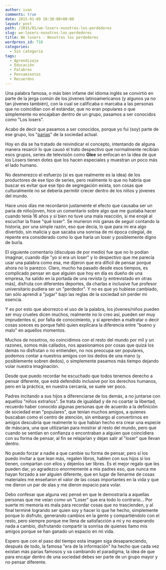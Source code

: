 ```yaml
---
author: ivan
comments: true
date: 2015-01-09 18:30:00+00:00
layout: post
path: /2015/01/we-losers-nosotros-los-perdedores
slug: we-losers-nosotros-los-perdedores
title: We losers - Nosotros los perdedores
wordpress_id: 718
categories:
  - Sin categoría
tags:
  - Aprendizaje
  - Educación
  - Palabras
  - Pensamientos
  - Recuerdos
---
```


Una palabra famosa, o más bien infame del idioma inglés se convirtió en parte de la jerga común de los jóvenes latinoamericanos (y algunos ya no tan jóvenes también), con la cual se calificaba o marcaba a las personas que no coincidían con el estándar, que no eran populares o que simplemente no encajaban dentro de un grupo, pasamos a ser conocidos como "Los losers".

Acabo de decir que pasamos a ser conocidos, porque yo fui (soy) parte de ese grupo, los "[parias](http://lema.rae.es/drae/?val=paria)" de la sociedad actual.

Hoy en día se ha tratado de reivindicar el concepto, intentando de alguna manera resarcir lo que causó el trato despectivo que normalmente recibían esos grupos, series de televisión como **Glee** se enfocan en la idea de que los Losers tienen dotes que los hacen especiales y muestran un poco más el lado humano.

No desmerezco el esfuerzo (si es que realmente es la idea) de los productores de ese tipo de series, pero realmente lo que no habría que buscar es evitar que ese tipo de segregación exista, son cosas que culturalmente no se debería permitir crecer dentro de los niños y jóvenes del mundo.

Hace unos días me recordaron justamente el efecto que causaba ser un paria de niño/joven, hice un comentario sobre algo que me gustaba hacer cuando tenía 16 años y si bien no tuve una mala reacción, si me enojé al escuchar la frase "qué loser". Se murieron mis ganas de seguir contando la historia, por una simple razón, eso que decía, lo que para mi era algo divertido, sin malicia y que sacaba una sonrisa de mi época colegial, de repente era considerado como lo que haría un loser y posiblemente digno de burla.

El siguiente comentario (disculpas de por medio) fue que no lo podían imaginar, cuando dije "yo sí era un loser" y lo despectivo que me parecía usar una palabra como esa, me dijeron que era difícil de pensar porque ahora no lo parezco. Claro, mucho ha pasado desde esos tiempos, es complicado pensar en que alguien que hoy en día es dueño de una empresa, ha salido en la portada de una revista (y entrevistado en otras más), disfruta con diferentes deportes, da charlas e inclusive fue profesor universitario pudiera ser un "perdedor". Y no es que yo hubiese cambiado, tan sólo aprendí a "jugar" bajo las reglas de la sociedad sin perder mi esencia.

Y es por esto que aborrezco el uso de la palabra, los jóvenes/niños pueden ser muy crueles dicen muchos, realmente no lo creo así, pueden ser muy imprudentes sí, por falta de conocimiento, y si aprenden a maltratar o decir cosas soeces es porque faltó quien explicara la diferencia entre "bueno y malo" en aquellos momentos.

Muchos de nosotros, no coincidimos con el resto del mundo por mil y un razones, somos más callados, nos apasionamos por cosas que quizá los demás no disfrutan o no entienden, no nos preocupa ser populares, podemos contar a nuestros amigos con los dedos de una mano (y posiblemente sobren dedos), o simplemente pasamos más tiempo dejando volar nuestra imaginación.

Desde que puedo recordar he escuchado que todos tenemos derecho a pensar diferente, que está defendido inclusive por los derechos humanos, pero en la práctica, en nuestra cercanía, se suele ver poco.

Padres incitando a sus hijos a diferenciarse de los demás, a no juntarse con aquellos "niños extraños". Se trata de igualdad y de no coartar la libertad, recuerdo haber conocido algunas personas que de acuerdo a la definición de sociedad eran "populares", que tenían muchos amigos, a quienes buscaban como el centro de atención, sin embargo al convertirnos en amigos descubría que realmente lo que habían hecho era crear una especie de máscara, una que utilizarían para mostrar al resto del mundo, pero que cuando se sentían en confianza o encontraban a alguien que coincidiera con su forma de pensar, al fin se relajarían y dejan salir al "loser" que llevan dentro.

No puedo forzar a nadie a que cambie su forma de pensar, pero sí los puedo invitar a que lean más, regalen libros, hablen con sus hijos si los tienen, compartan con ellos y déjenlos ser libres. Es el mejor regalo que les pueden dar, yo agradezco enormemente a mis padres eso, que nunca me hayan forzado a ser alguien diferente, que en lugar de llenarme de cosas materiales me enseñaron el valor de las cosas importantes en la vida y que me dieron un par de alas y me dieron espacio para volar.

Debo confesar que alguna vez pensé en que le demostraría a aquellas personas que me veían como un "Loser" que era todo lo contrario... Por suerte mi memoria es mala para recordar cosas que no trascienden, y al final terminé logrando ser quien soy y hacer lo que he hecho, simplemente porque lo disfruto, generando cambios en la gente y compartiéndolo con el resto, pero siempre porque me llena de satisfacción a mi y no esperando nada a cambio, disfrutando compartir la sonrisa de quienes llamo mis amigos porque se han ganado un espacio en mi vida.

Espero que con el paso del tiempo esta imagen siga desapareciendo, después de todo, la famosa "era de la información" ha hecho que cada vez existan más parias famosos y va cambiando el paradigma, la idea de que para encajar dentro de una sociedad debes ser parte de un grupo mayor y no pensar diferente.
